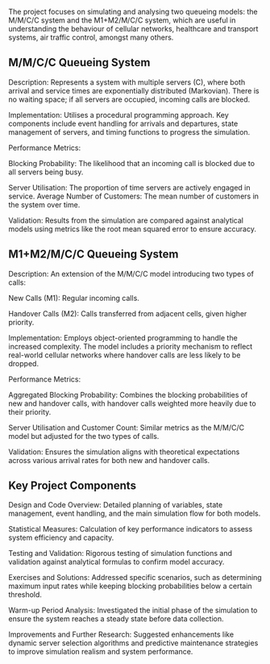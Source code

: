 The project focuses on simulating and analysing two queueing models: the M/M/C/C system and the M1+M2/M/C/C system, which are useful in understanding the behaviour of cellular networks, healthcare and transport systems, air traffic control, amongst many others.

## M/M/C/C Queueing System
Description: Represents a system with multiple servers (C), where both arrival and service times are exponentially distributed (Markovian). There is no waiting space; if all servers are occupied, incoming calls are blocked.

Implementation: Utilises a procedural programming approach. Key components include event handling for arrivals and departures, state management of servers, and timing functions to progress the simulation.

Performance Metrics:

Blocking Probability: The likelihood that an incoming call is blocked due to all servers being busy.

Server Utilisation: The proportion of time servers are actively engaged in service.
Average Number of Customers: The mean number of customers in the system over time.

Validation: Results from the simulation are compared against analytical models using metrics like the root mean squared error to ensure accuracy.

## M1+M2/M/C/C Queueing System
Description: An extension of the M/M/C/C model introducing two types of calls:

New Calls (M1): Regular incoming calls.

Handover Calls (M2): Calls transferred from adjacent cells, given higher priority.

Implementation: Employs object-oriented programming to handle the increased complexity. The model includes a priority mechanism to reflect real-world cellular networks where handover calls are less likely to be dropped.

Performance Metrics:

Aggregated Blocking Probability: Combines the blocking probabilities of new and handover calls, with handover calls weighted more heavily due to their priority.

Server Utilisation and Customer Count: Similar metrics as the M/M/C/C model but adjusted for the two types of calls.

Validation: Ensures the simulation aligns with theoretical expectations across various arrival rates for both new and handover calls.

## Key Project Components

Design and Code Overview: Detailed planning of variables, state management, event handling, and the main simulation flow for both models.

Statistical Measures: Calculation of key performance indicators to assess system efficiency and capacity.

Testing and Validation: Rigorous testing of simulation functions and validation against analytical formulas to confirm model accuracy.

Exercises and Solutions: Addressed specific scenarios, such as determining maximum input rates while keeping blocking probabilities below a certain threshold.

Warm-up Period Analysis: Investigated the initial phase of the simulation to ensure the system reaches a steady state before data collection.

Improvements and Further Research: Suggested enhancements like dynamic server selection algorithms and predictive maintenance strategies to improve simulation realism and system performance.
